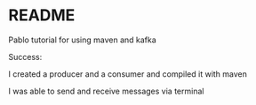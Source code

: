 # README

Pablo tutorial for using maven and kafka


Success:

I created a producer and a consumer and compiled it with maven

I was able to send and receive messages via terminal